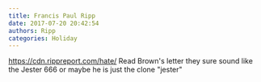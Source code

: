 ```yaml
---
title: Francis Paul Ripp
date: 2017-07-20 20:42:54
authors: Ripp
categories: Holiday
---
```


 https://cdn.rippreport.com/hate/ Read Brown's letter they sure sound like the Jester 666 or maybe he is just the clone "jester"